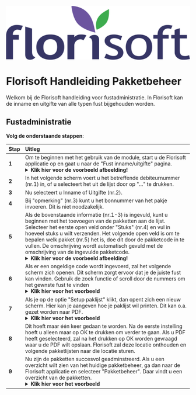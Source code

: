 <img src="../../fslogo.png"/>

# Florisoft Handleiding Pakketbeheer

Welkom bij de Florisoft handleiding voor fustadministratie. In Florisoft kan de inname en uitgifte van alle typen fust bijgehouden worden.

## Fustadministratie

**Volg de onderstaande stappen**:

|Stap|Uitleg|
|:--|:--|
|**1**|Om te beginnen met het gebruik van de module, start u de Florisoft applicatie op en gaat u naar de "Fust inname/uitgifte" pagina.<details><summary><b>Klik hier voor de voorbeeld afbeelding! </b></summary><img src=".fustadministratie/foto1.png"></details>|.
|**2**|In het volgende scherm voert u het betreffende debiteurnummer (nr.1) in, of u selecteert het uit de lijst door op "..." te drukken.
|**3**|Nu selecteert u Inname of Uitgifte (nr.2).
|**4**|Bij "opmerking" (nr.3) kunt u het bonnummer van het pakje invoeren. Dit is niet noodzakelijk.
|**5**|Als de bovenstaande informatie (nr.1-3) is ingevuld, kunt u beginnen met het toevoegen van de pakketten aan de lijst. Selecteer het eerste open veld onder "Stuks" (nr.4) en vul in hoeveel stuks u wilt verzenden. Het volgende open veld is om te bepalen welk pakket (nr.5) het is, doe dit door de pakketcode in te vullen. De omschrijving wordt automatisch gevuld met de omschrijving van de ingevulde pakketcode.<details><summary><b>Klik hier voor de voorbeeld afbeelding! </b></summary><img src=".fustadministratie/foto2.png"></details>
|**6**| Als er een ongeldige code wordt ingevoerd, zal het volgende scherm zich openen. Dit scherm zorgt ervoor dat je de juiste fust kan vinden. Gebruik de zoek functie of scroll door de nummers om het gewnste fust te vinden<details><summary><b>Klik hier voor het voorbeeld</b></summary><img src=".fustadministratie/foto4.png"></details>|
|**7**| Als je op de optie "Setup paklijst" klikt, dan opent zich een nieuw scherm. Hier kan je aangeven hoe je paklijst wil printen. Dit kan o.a. gezet worden naar PDF.<details><summary><b>Klik hier voor het voorbeeld</b></summary><img src=".fustadministratie/foto5.png"></details>|
|**8**|Dit hoeft maar één keer gedaan te worden. Na de eerste instelling hoeft u alleen maar op OK te drukken om verder te gaan. Als u PDF heeft geselecteerd, zal na het drukken op OK worden gevraagd waar u de PDF wilt opslaan. Florisoft zal deze locatie onthouden en volgende pakketlijsten naar die locatie sturen.
|**9**|Nu zijn de pakketten succesvol geadminstreerd. Als u een overzicht wilt zien van het huidige pakketbeheer, ga dan naar de Florisoft applicatie en selecteer "Pakketbeheer". Daar vindt u een overzicht van de pakketten.<details><summary><b>Klik hier voor het voorbeeld</b></summary><img src=".fustadministratie/foto6.png"></details>|
